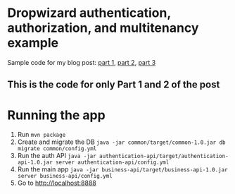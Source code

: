 # Dropwizard authentication, authorization, and multitenancy example
Sample code for my blog post: [part 1](), [part 2](), [part 3]()

## This is the code for only Part 1 and 2 of the post

# Running the app

 1. Run `mvn package`
 1. Create and migrate the DB `java -jar common/target/common-1.0.jar db migrate common/config.yml`
 1. Run the auth API `java -jar authentication-api/target/authentication-api-1.0.jar server authentication-api/config.yml`
 1. Run the main app `java -jar business-api/target/business-api-1.0.jar server business-api/config.yml`
 1. Go to [http://localhost:8888](http://localhost:8888)
